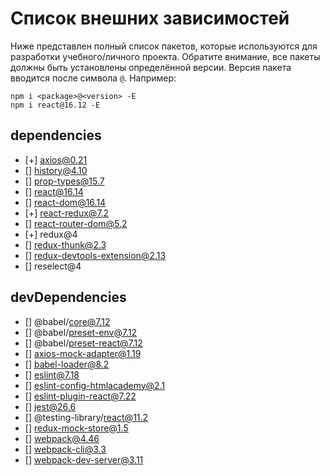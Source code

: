 # Список внешних зависимостей

Ниже представлен полный список пакетов, которые используются для разработки учебного/личного проекта. Обратите внимание, все пакеты должны быть установлены определённой версии. Версия пакета вводится после символа `@`. Например: 

```
npm i <package>@<version> -E
npm i react@16.12 -E
``` 

## dependencies

* [+] axios@0.21
* [] history@4.10
* [] prop-types@15.7
* [] react@16.14
* [] react-dom@16.14
* [+] react-redux@7.2
* [] react-router-dom@5.2
* [+] redux@4
* [] redux-thunk@2.3
* [] redux-devtools-extension@2.13
* [] reselect@4

## devDependencies

* [] @babel/core@7.12
* [] @babel/preset-env@7.12
* [] @babel/preset-react@7.12
* [] axios-mock-adapter@1.19
* [] babel-loader@8.2
* [] eslint@7.18
* [] eslint-config-htmlacademy@2.1
* [] eslint-plugin-react@7.22
* [] jest@26.6
* [] @testing-library/react@11.2
* [] redux-mock-store@1.5
* [] webpack@4.46
* [] webpack-cli@3.3
* [] webpack-dev-server@3.11
